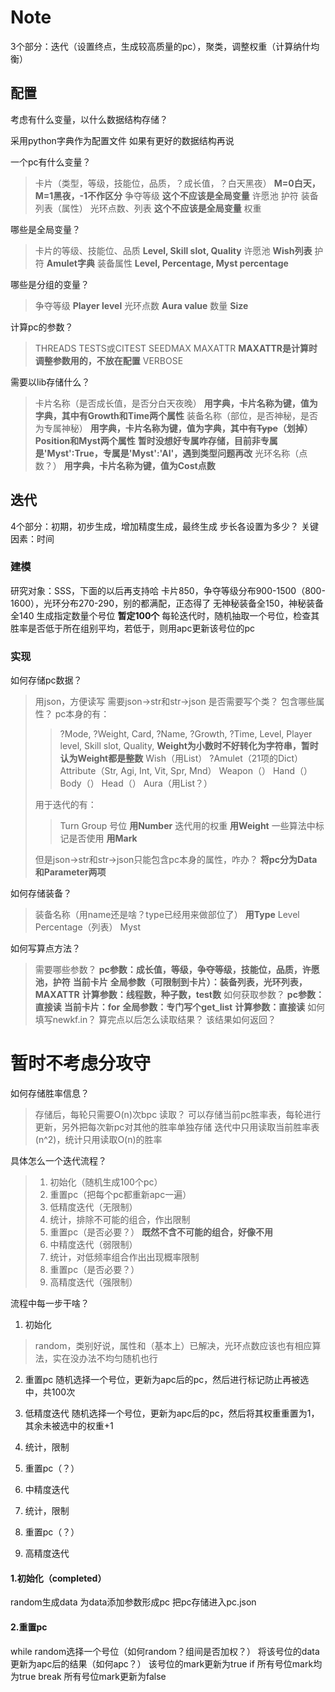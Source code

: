 # Note

3个部分：迭代（设置终点，生成较高质量的pc），聚类，调整权重（计算纳什均衡）

## 配置
考虑有什么变量，以什么数据结构存储？

采用python字典作为配置文件
如果有更好的数据结构再说

一个pc有什么变量？
> 卡片（类型，等级，技能位，品质，？成长值，？白天黑夜）
> **M=0白天，M=1黑夜，-1不作区分**
> 争夺等级
> **这个不应该是全局变量**
> 许愿池
> 护符
> 装备列表（属性）
> 光环点数、列表
> **这个不应该是全局变量**
> 权重

哪些是全局变量？
> 卡片的等级、技能位、品质
> **Level, Skill slot, Quality**
> 许愿池
> **Wish列表**
> 护符
> **Amulet字典**
> 装备属性
> **Level, Percentage, Myst percentage**

哪些是分组的变量？
> 争夺等级
> **Player level**
> 光环点数
> **Aura value**
> 数量
> **Size**

计算pc的参数？
> THREADS
> TESTS或CITEST
> SEEDMAX
> MAXATTR
> **MAXATTR是计算时调整参数用的，不放在配置**
> VERBOSE

需要以lib存储什么？
> 卡片名称（是否成长值，是否分白天夜晚）
> **用字典，卡片名称为键，值为字典，其中有Growth和Time两个属性**
> 装备名称（部位，是否神秘，是否为专属神秘）
> **用字典，卡片名称为键，值为字典，其中有~~Type~~（划掉）Position和Myst两个属性**
> **暂时没想好专属咋存储，目前非专属是'Myst':True，专属是'Myst':'AI'，遇到类型问题再改**
> 光环名称（点数？）
> **用字典，卡片名称为键，值为Cost点数**

## 迭代

4个部分：初期，初步生成，增加精度生成，最终生成
步长各设置为多少？
关键因素：时间

### 建模
研究对象：SSS，下面的以后再支持哈
卡片850，争夺等级分布900-1500（800-1600），光环分布270-290，别的都满配，正态得了
无神秘装备全150，神秘装备全140
生成指定数量个号位 **暂定100个**
每轮迭代时，随机抽取一个号位，检查其胜率是否低于所在组别平均，若低于，则用apc更新该号位的pc

### 实现
如何存储pc数据？
> 用json，方便读写
> 需要json->str和str->json
> 是否需要写个类？
> 包含哪些属性？
> pc本身的有：
> > ?Mode, ?Weight, Card, ?Name, ?Growth, ?Time, Level, Player level, Skill slot, Quality,
> > **Weight为小数时不好转化为字符串，暂时认为Weight都是整数**
> > Wish（用List）
> > ?Amulet（21项的Dict）
> > Attribute（Str, Agi, Int, Vit, Spr, Mnd）
> > Weapon（）
> > Hand（）
> > Body（）
> > Head（）
> > Aura（用List？）
> 
> 用于迭代的有：
> > Turn
> > Group
> > 号位
> > **用Number**
> > 迭代用的权重
> > **用Weight**
> > 一些算法中标记是否使用
> > **用Mark**
> 
> 但是json->str和str->json只能包含pc本身的属性，咋办？
> **将pc分为Data和Parameter两项**

如何存储装备？
> 装备名称（用name还是啥？type已经用来做部位了）
> **用Type**
> Level
> Percentage（列表）
> Myst

如何写算点方法？
> 需要哪些参数？
> **pc参数：成长值，等级，争夺等级，技能位，品质，许愿池，护符**
> **当前卡片**
> **全局参数（可限制到卡片）：装备列表，光环列表，MAXATTR**
> **计算参数：线程数，种子数，test数**
> 如何获取参数？
> **pc参数：直接读**
> **当前卡片：for**
> **全局参数：专门写个get_list**
> **计算参数：直接读**
> 如何填写newkf\.in？
> 算完点以后怎么读取结果？
> 该结果如何返回？

# 暂时不考虑分攻守

如何存储胜率信息？
> 存储后，每轮只需要O(n)次bpc
> 读取？
> 可以存储当前pc胜率表，每轮进行更新，另外把每次新pc对其他的胜率单独存储
> 迭代中只用读取当前胜率表(n^2)，统计只用读取O(n)的胜率

具体怎么一个迭代流程？
> 1. 初始化（随机生成100个pc）
> 2. 重置pc（把每个pc都重新apc一遍）
> 3. 低精度迭代（无限制）
> 4. 统计，排除不可能的组合，作出限制
> 5. 重置pc（是否必要？）
> **既然不含不可能的组合，好像不用**
> 6. 中精度迭代（弱限制）
> 7. 统计，对低频率组合作出出现概率限制
> 8. 重置pc（是否必要？）
> 9. 高精度迭代（强限制）

流程中每一步干啥？
1. 初始化
> random，类别好说，属性和（基本上）已解决，光环点数应该也有相应算法，实在没办法不均匀随机也行

2. 重置pc
随机选择一个号位，更新为apc后的pc，然后进行标记防止再被选中，共100次

3. 低精度迭代
随机选择一个号位，更新为apc后的pc，然后将其权重重置为1，其余未被选中的权重+1

4. 统计，限制


5. 重置pc（？）


6. 中精度迭代


7. 统计，限制


8. 重置pc（？）


9. 高精度迭代


#### 1.初始化（completed）
random生成data
为data添加参数形成pc
把pc存储进入pc.json

#### 2.重置pc
while
random选择一个号位（如何random？组间是否加权？）
将该号位的data更新为apc后的结果（如何apc？）
该号位的mark更新为true
if 所有号位mark均为true
break
所有号位mark更新为false